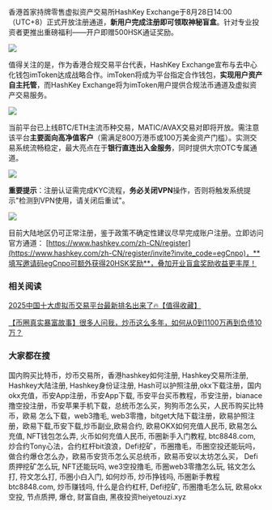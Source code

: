 香港首家持牌零售虚拟资产交易所HashKey Exchange于8月28日14:00（UTC+8）正式开放注册通道，**新用户完成注册即可领取神秘盲盒**。针对专业投资者更推出重磅福利——开户即赠500HSK通证奖励。

![](https://ac63e02.webp.li/hashkey001.png)

值得关注的是，作为香港合规交易平台代表，HashKey Exchange宣布与去中心化钱包imToken达成战略合作。imToken将成为平台指定合作钱包，**实现用户资产自主托管**，而HashKey Exchange将为imToken用户提供合规法币通道及虚拟资产交易服务。

![](https://ac63e02.webp.li/hashkey002.png)

当前平台已上线BTC/ETH主流币种交易，MATIC/AVAX交易对即将开放。需注意该平台**主要面向高净值客户**（需满足800万港币或100万美金资产门槛）。实测交易系统流畅稳定，最大亮点在于**银行直连出入金服务**，同时提供大宗OTC专属通道。

![](https://ac63e02.webp.li/hashkey003.png)

**重要提示**：注册认证需完成KYC流程，**务必关闭VPN**操作，否则将触发系统提示"检测到VPN使用，请关闭后重试"。

![](https://ac63e02.webp.li/hashkey004.png)

目前大陆地区仍可正常注册，鉴于政策不确定性建议尽早完成账户注册。立即访问官方通道：
[https://www.hashkey.com/zh-CN/register](https://www.hashkey.com/zh-CN/register/invite?invite_code=egCnpo)，**填写邀请码egCnpo可额外获得20HSK奖励**，叠加开业盲盒奖励收益更丰厚！


### 相关阅读
[2025中国十大虚拟币交易平台最新排名出来了🔥【值得收藏】](https://btc8848.com/top-10-exchanges/)

[【币圈真实暴富故事】很多人问我，炒币这么多年，如何从0到1100万再到负债10万？](https://heiyetouzi.xyz/biquanstory001/)

### 大家都在搜
国内购买比特币，炒币交易所，香港hashkey如何注册, Hashkey交易所注册, Hashkey大陆注册, Hashkey身份证注册, Hash可以护照注册,okx下载注册，国内okx充值，币安App注册，币安App下载, 币安平台买币教程，币安注册，bianace撸空投注册，币安苹果手机下载，总统币怎么买，狗狗币怎么买，人民币购买比特币，欧易 怎么下载，web3撸毛, web3零撸，bitget大陆下载注册，欧易护照注册，欧易下载,币安下载,炒币副业,欧易合约, 欧易OKX如何充值人民币, 欧易怎么充值, NFT钱包怎么弄, 火币如何充值人民币, 币圈新手入门教程, btc8848.com, 炒合约Tony心法，合约杠杆bit浪浪，Defi挖矿，币圈撸毛，币圈空投还能玩吗，做合约爆仓怎么办，欧易币安货币怎么买总统币，欧易币安以太坊怎么买， Defi质押挖矿怎么玩, NFT还能玩吗, we3空投撸毛, 币圈web3零撸怎么玩, 铭文怎么打, 符文怎么打, 币圈小白入门, 如何炒币, 炒币挣钱吗, 币圈新手教程btc8848.com, 炒币赚钱吗, 什么是合约杠杆, Defi挖矿, 币圈撸毛怎么玩, 欧易okx空投, 节点质押, 爆仓, 财富自由, 黑夜投资heiyetouzi.xyz